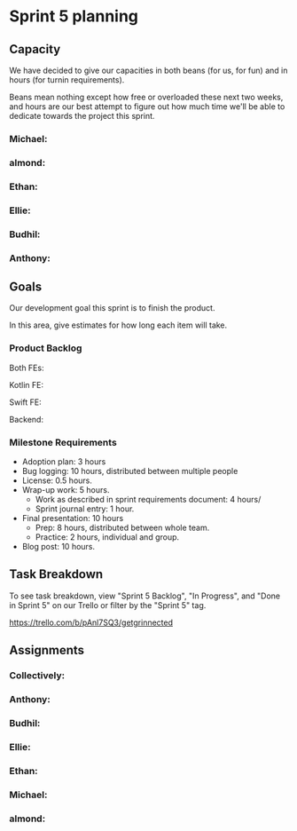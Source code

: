 # Sprint 5 planning

## Capacity

We have decided to give our capacities in both beans (for us, for fun) and in hours (for turnin requirements).

Beans mean nothing except how free or overloaded these next two weeks, and hours are our best attempt to figure out how much time we'll be able to dedicate towards the project this sprint.

### Michael:

### almond:

### Ethan:

### Ellie:

### Budhil:
 
### Anthony:

## Goals

Our development goal this sprint is to finish the product.

In this area, give estimates for how long each item will take.

### Product Backlog

Both FEs:

Kotlin FE:

Swift FE:

Backend:

### Milestone Requirements

- Adoption plan: 3 hours
- Bug logging: 10 hours, distributed between multiple people
- License: 0.5 hours.
- Wrap-up work: 5 hours.
  - Work as described in sprint requirements document: 4 hours/
  - Sprint journal entry: 1 hour.
- Final presentation: 10 hours
  - Prep: 8 hours, distributed between whole team.
  - Practice: 2 hours, individual and group.
- Blog post: 10 hours.

## Task Breakdown
To see task breakdown, view "Sprint 5 Backlog", "In Progress", and "Done in Sprint 5" on our Trello or filter by the "Sprint 5" tag.

<https://trello.com/b/pAnl7SQ3/getgrinnected>

## Assignments

### Collectively:

### Anthony:

### Budhil:
  
### Ellie:

### Ethan:

### Michael:

### almond:
